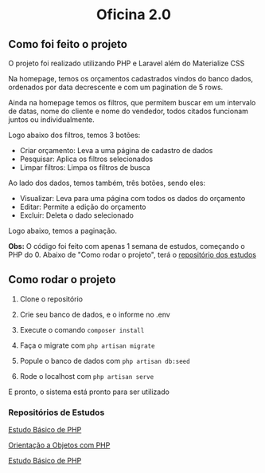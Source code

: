 <h1 align="center">Oficina 2.0</h1>

## Como foi feito o projeto

O projeto foi realizado utilizando PHP e Laravel além do Materialize CSS

Na homepage, temos os orçamentos cadastrados vindos do banco dados, ordenados por data decrescente e com um pagination de 5 rows.

Ainda na homepage temos os filtros, que permitem buscar em um intervalo de datas, nome do cliente e nome do vendedor, todos citados funcionam juntos ou individualmente.

Logo abaixo dos filtros, temos 3 botões:
- Criar orçamento: Leva a uma página de cadastro de dados
- Pesquisar: Aplica os filtros selecionados
- Limpar filtros: Limpa os filtros de busca

Ao lado dos dados, temos também, três botões, sendo eles:

- Visualizar: Leva para uma página com todos os dados do orçamento
- Editar: Permite a edição do orçamento
- Excluir: Deleta o dado selecionado

Logo abaixo, temos a paginação.

**Obs:** O código foi feito com apenas 1 semana de estudos, começando o PHP do 0. Abaixo de "Como rodar o projeto", terá o [repositório dos estudos](#Repositórios-de-Estudos)


## Como rodar o projeto

1. Clone o repositório

2. Crie seu banco de dados, e o informe no .env

3. Execute o comando `composer install`

4. Faça o migrate com `php artisan migrate`

5. Popule o banco de dados com `php artisan db:seed`

6. Rode o localhost com `php artisan serve`

E pronto, o sistema está pronto para ser utilizado

### Repositórios de Estudos

[Estudo Básico de PHP](https://github.com/ricksz1n/estudo-php-basico)

[Orientação a Objetos com PHP](https://github.com/ricksz1n/estudo-php-oop)

[Estudo Básico de PHP](https://github.com/ricksz1n/estudo-php-laravel)
